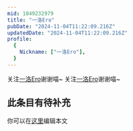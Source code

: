 ```yaml
---
mid: 1049232979
title: "一洛Ero"
pubDate: "2024-11-04T11:22:09.216Z"
updatedDate: "2024-11-04T11:22:09.216Z"
profile:
  {
    Nickname: ["一洛Ero"],
  }
---
```


关注[一洛Ero](https://space.bilibili.com/1049232979)谢谢喵~ 关注[一洛Ero](https://space.bilibili.com/1049232979)谢谢喵~

## 此条目有待补充
你可以在[这里](https://github.com/Yuhanawa/VTuber.ICU-Content/edit/master/v/一洛Ero/index.md)编辑本文
